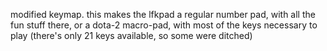 modified keymap.
this makes the lfkpad a regular number pad, with all the fun stuff there,
or a dota-2 macro-pad, with most of the keys necessary to play
(there's only 21 keys available, so some were ditched)



